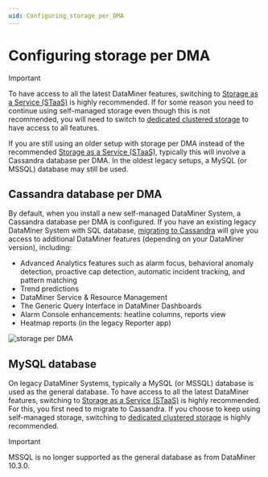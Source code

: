 ```yaml
---
uid: Configuring_storage_per_DMA
---
```


# Configuring storage per DMA

> [!IMPORTANT]
> To have access to all the latest DataMiner features, switching to [Storage as a Service (STaaS)](xref:STaaS) is highly recommended. If for some reason you need to continue using self-managed storage even though this is not recommended, you will need to switch to [dedicated clustered storage](xref:Configuring_dedicated_clustered_storage) to have access to all features.

If you are still using an older setup with storage per DMA instead of the recommended [Storage as a Service (STaaS)](xref:STaaS), typically this will involve a Cassandra database per DMA. In the oldest legacy setups, a MySQL (or MSSQL) database may still be used.

## Cassandra database per DMA

By default, when you install a new self-managed DataMiner System, a Cassandra database per DMA is configured. If you have an existing legacy DataMiner System with SQL database, [migrating to Cassandra](xref:Migrating_the_general_database_to_Cassandra) will give you access to additional DataMiner features (depending on your DataMiner version), including:

- Advanced Analytics features such as alarm focus, behavioral anomaly detection, proactive cap detection, automatic incident tracking, and pattern matching
- Trend predictions
- DataMiner Service & Resource Management
- The Generic Query Interface in DataMiner Dashboards
- Alarm Console enhancements: heatline columns, reports view
- Heatmap reports (in the legacy Reporter app)

![storage per DMA](~/user-guide/images/Storage_per_DMA.svg)

## MySQL database

On legacy DataMiner Systems, typically a MySQL (or MSSQL) database is used as the general database. To have access to all the latest DataMiner features, switching to [Storage as a Service (STaaS)](xref:STaaS) is highly recommended. For this, you first need to migrate to Cassandra. If you choose to keep using self-managed storage, switching to [dedicated clustered storage](xref:Configuring_dedicated_clustered_storage) is highly recommended.

> [!IMPORTANT]
> MSSQL is no longer supported as the general database as from DataMiner 10.3.0.
